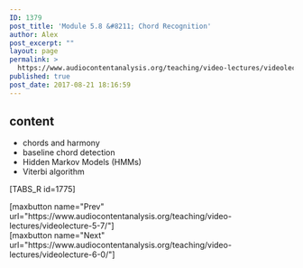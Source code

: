 ```yaml
---
ID: 1379
post_title: 'Module 5.8 &#8211; Chord Recognition'
author: Alex
post_excerpt: ""
layout: page
permalink: >
  https://www.audiocontentanalysis.org/teaching/video-lectures/videolecture-5-8/
published: true
post_date: 2017-08-21 18:16:59
---
```

<h2>content</h2>
<ul>
 	<li>chords and harmony</li>
 	<li>baseline chord detection</li>
 	<li>Hidden Markov Models (HMMs)</li>
 	<li>Viterbi algorithm</li>
</ul>
[TABS_R id=1775]
<p style="text-align: left;">[maxbutton name="Prev" url="https://www.audiocontentanalysis.org/teaching/video-lectures/videolecture-5-7/"]<span style="float: right;">[maxbutton name="Next" url="https://www.audiocontentanalysis.org/teaching/video-lectures/videolecture-6-0/"]</span></p>